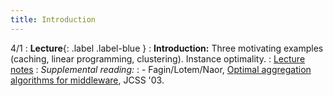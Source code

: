 ```yaml
---
title: Introduction
---
```


4/1
: **Lecture**{: .label .label-blue }
: **Introduction:** Three motivating examples (caching, linear programming, clustering). Instance optimality.
: [Lecture notes](https://vitercik.github.io/bwca/assets/notes/l1.pdf)
: *Supplemental reading:*
: - Fagin/Lotem/Naor, [Optimal aggregation algorithms for middleware](https://arxiv.org/abs/cs/0204046), JCSS '03.
